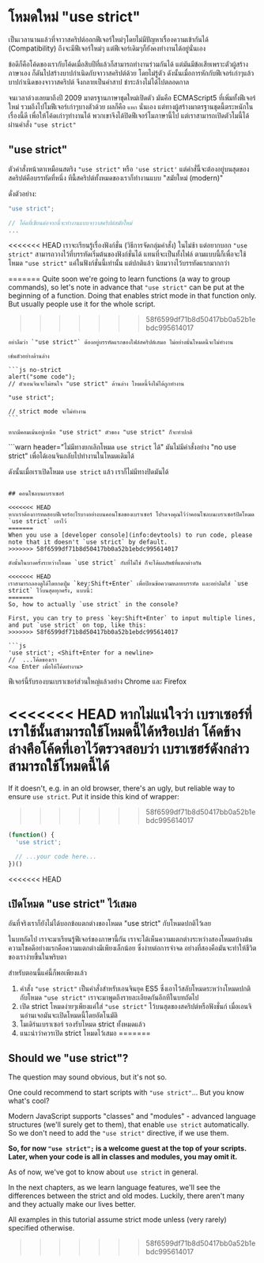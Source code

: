 # โหมดใหม่ "use strict"

เป็นเวลานานแล้วที่จาวาสคริปต์ออกฟีเจอร์ใหม่ๆโดยไม่มีปัญหาเรื่องความเข้ากันได้ (Compatibility) ถึงจะมีฟีเจอร์ใหม่ๆ แต่ฟีเจอร์เดิมๆก็ยังคงทำงานได้อยู่นั่นเอง

ข้อดีก็คือโค้ดของเรากับโค้ดเมื่อสิบปีที่แล้วก็สามารถทำงานร่วมกันได้ แต่มันมีข้อเสียเพราะตัวผู้สร้างภาษาเอง ก็ดันไปสร้างบาปกำเนิดกับจาวาสคริปต์ด้วย โดยไม่รู้ตัว ดังนั้นเมื่อการหักกับฟีเจอร์เก่าๆแล้ว บาปกำเนิดของจาวาสคริปต์ จึงกลายเป็นคำสาป ชำระล้างไม่ได้ไปตลอดกาล

จนเวลาล่วงเลยมาถึงปี 2009 มาตรฐานภาษาชุดใหม่เปิดตัว มันคือ ECMAScript5 ที่เพิ่มทั้งฟีเจอร์ใหม่ รวมถึงไปโมฟีเจอร์เก่าๆบางตัวด้วย ผลก็คือ `แหก` นั่นเอง แต่ทางผู้สร้างมาตรฐานชุดนี้ตระหนักในเรื่องนี้ดี เพื่อให้โค้ดเก่าๆทำงานได้ พวกเขาจึงได้ปิดฟีเจอร์โมภาษานี้ไป แต่เราสามารถเปิดตัวโมนี้ได้ผ่านคำสั่ง `"use strict"`

## "use strict"

ตัวคำสั่งหน้าตาเหมือนสตริง `"use strict"` หรือ `'use strict'` แต่คำสั่นี้จะต้องอยู่บนสุดของสคริปต์คือบรรทัดที่หนึ่ง ทีนี้สคริปต์ทั้งหมดของเราก็ทำงานแบบ "สมัยใหม่ (modern)"

ดั่งตัวอย่าง:

```js
"use strict";

// โค้ดที่เขียนต่อจากนี้จะทำงานแบบจาวาสคริปต์สมัยใหม่
...
```

<<<<<<< HEAD
เราจะเรียนรู้เรื่องฟังก์ชั่น (วิธีการจัดกลุ่มคำสั่ง) ในไม่ช้า แต่อยากบอก `"use strict"` สามารถวางไว้ที่บรรทัดเริ่มต้นของฟังก์ชั่นได้ แทนที่จะเป็นทั้งไฟล์ ตามแบบนี้ก็เพื่อจะใช้โหมด `"use strict"` แค่ในฟังก์ชั่นนี้เท่านั้น แต่ปกติแล้ว นิยมวางไว้บรรทัดแรกมากกว่า

=======
Quite soon we're going to learn functions (a way to group commands), so let's note in advance that `"use strict"` can be put at the beginning of a function. Doing that enables strict mode in that function only. But usually people use it for the whole script.
>>>>>>> 58f6599df71b8d50417bb0a52b1ebdc995614017

````warn header="อย่าลืมว่า \"use strict\" ต้องอยู่บรรทัดแรกเสมอ"
อย่าลืมว่า `"use strict"` ต้องอยู่บรรทัดแรกของไฟล์สคริปต์เสมอ ไม่อย่างนั้นโหมดนี้จะไม่ทำงาน

เช่นตัวอย่างด้านล่าง

```js no-strict
alert("some code");
// ตัวเอนจินจะไม่สนใจ "use strict" ด้านล่าง โหมดนี้จึงไม่ได้ถูกทำงาน

"use strict";

// strict mode จะไม่ทำงาน
```

หากมีคอมเม้นอยู่เหนือ "use strict" ตัวของ "use strict" ก็จะทำปกติ
````

```warn header="ไม่มีทางยกเลิกโหมด `use strict` ได้"
มันไม่มีคำสั่งอย่าง "no use strict" เพื่อได้เอนจินกลับไปทำงานในโหมดเดิมได้

ดังนั้นเมื่อเราเปิดโหมด `use strict` แล้ว เราก็ไม่มีทางปิดมันได้
```

## คอนโซลบนเบราเซอร์

<<<<<<< HEAD
หากเราต้องการทดสอบฟีเจอร์อะไรบางอย่างบนคอนโซลของเบราเซอร์ โปรดจงคุณไว้ว่าคอนโซลบนเบราเซอร์ปิดโหมด `use strict` เอาไว้
=======
When you use a [developer console](info:devtools) to run code, please note that it doesn't `use strict` by default.
>>>>>>> 58f6599df71b8d50417bb0a52b1ebdc995614017

ดังนั้นในบางครั้งระหว่างโหมด `use strict` กับที่ไม่ใช่ ก็จะได้ผลลัพธ์ที่แตกต่างกัน

<<<<<<< HEAD
เราสามารถลองดูได้โดยกดปุ่ม `key:Shift+Enter` เพื่อป้อนข้อความหลายบรรทัด และอย่าลืมใส่ `use strict` ไว้บนสุดทุกครั้ง, แบบนี้:
=======
So, how to actually `use strict` in the console?

First, you can try to press `key:Shift+Enter` to input multiple lines, and put `use strict` on top, like this:
>>>>>>> 58f6599df71b8d50417bb0a52b1ebdc995614017

```js
'use strict'; <Shift+Enter for a newline>
//  ...โค้ดของเรา
<กด Enter เพื่อให้โค้ดทำงาน>
```

ฟีเจอร์นี้รับรองบนเบราเซอร์ส่วนใหญ่แล้วอย่าง Chrome และ Firefox

<<<<<<< HEAD
หากไม่แน่ใจว่า เบราเซอร์ที่เราใช้นั้นสามารถใช้โหมดนี้ได้หรือเปล่า โค้ดข้างล่างคือโค้ดที่เอาไว้ตรวจสอบว่า เบราเซฮร์ดังกล่าวสามารถใช้โหมดนี้ได้
=======
If it doesn't, e.g. in an old browser, there's an ugly, but reliable way to ensure `use strict`. Put it inside this kind of wrapper:
>>>>>>> 58f6599df71b8d50417bb0a52b1ebdc995614017

```js
(function() {
  'use strict';

  // ...your code here...
})()
```

<<<<<<< HEAD
## เปิดโหมด "use strict" ไว้เสมอ

อันที่จริงเราก็ยังไม่ได้บอกข้อแตกต่างของโหมด "use strict" กับโหมดปกติไว้เลย

ในบทถัดไป เราจะมาเรียนรู้ฟีเจอร์ของภาษานี้กัน เราจะได้เห็นความแตกต่างระหว่างสองโหมดบ้างต้น ความโชคดีอย่างแรกคือความแตกต่างมีเพียงเล็กน้อย ซึ่งง่ายต่อการจำจด อย่างที่สองคือมันจะทำให้ชีวิตของเราง่ายขึ้นในพริบตา

สำหรับตอนนี้แค่นี้ก็พอเพียงแล้ว

1. คำสั่ง `"use strict"` เป็นคำสั่งสำหรับเอนจินยุค ES5 ซึ่งเอาไว้สลับโหมดระหว่างโหมดปกติกับโหมด `"use strict"` เราจะมาพูดถึงรายละเอียดกันอีกทีในบทถัดไป
2. เปิด strict โหมดง่ายๆเพียงแค่ใส่ `"use strict"` ไว้บนสุดของสคริปต์หรือฟังชั่นก์ เมื่อเอนจินอ่านเจอมันจะเปิดโหมดนี้โดยอัตโนมัติ
3. โมเดิร์นเบราเซอร์ รองรับโหมด strict ทั้งหมดแล้ว
4. แนะนำว่าควรเปิด strict โหมดไว้เสมอ
=======
## Should we "use strict"?

The question may sound obvious, but it's not so.

One could recommend to start scripts with `"use strict"`... But you know what's cool?

Modern JavaScript supports "classes" and "modules" - advanced language structures (we'll surely get to them), that enable `use strict` automatically. So we don't need to add the `"use strict"` directive, if we use them.

**So, for now `"use strict";` is a welcome guest at the top of your scripts. Later, when your code is all in classes and modules, you may omit it.**

As of now, we've got to know about `use strict` in general.

In the next chapters, as we learn language features, we'll see the differences between the strict and old modes. Luckily, there aren't many and they actually make our lives better.

All examples in this tutorial assume strict mode unless (very rarely) specified otherwise.
>>>>>>> 58f6599df71b8d50417bb0a52b1ebdc995614017
